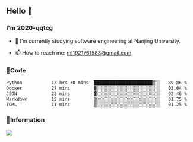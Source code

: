 ## Hello 👋


### I'm 2020-qqtcg

- 🔭 I’m currently studying software engineering at Nanjing University. 
<!-- - 🌱 I’m currently learning MLsys and -->
<!-- - 👯 I’m looking to collaborate on ... -->
<!-- - 🤔 I’m looking for help with ... -->
<!-- - 💬 Ask me about ... -->
- 📫 How to reach me: mj1921761583@gmail.com
<!-- - 😄 Pronouns: ... -->
<!-- - ⚡ Fun fact: ... -->

### 🌱Code
<!--START_SECTION:waka-->

```txt
Python           13 hrs 30 mins  ██████████████████████▒░░   89.86 %
Docker           27 mins         ▓░░░░░░░░░░░░░░░░░░░░░░░░   03.04 %
JSON             22 mins         ▓░░░░░░░░░░░░░░░░░░░░░░░░   02.46 %
Markdown         15 mins         ▒░░░░░░░░░░░░░░░░░░░░░░░░   01.75 %
TOML             11 mins         ▒░░░░░░░░░░░░░░░░░░░░░░░░   01.25 %
```

<!--END_SECTION:waka-->

### 💬Information
![](https://github-readme-stats.vercel.app/api?username=2020-qqtcg&theme=buefy&hide_border=false)


<!-- <div align="center"> <img src="https://github-readme-activity-graph.vercel.app/graph?username=2020-qqtcg&theme=minimal" /> </div> -->


